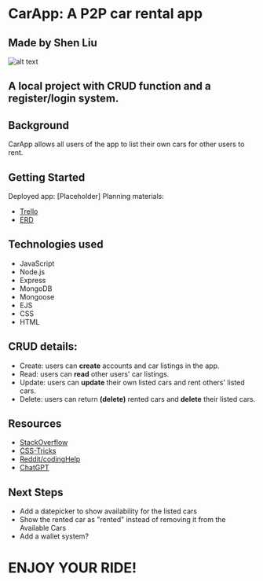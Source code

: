 # CarApp: A P2P car rental app
## Made by Shen Liu

![alt text](https://ibb.co/F7pRPjW)

## A local project with CRUD function and a register/login system.

## Background
CarApp allows all users of the app to list their own cars for other users to rent. 

## Getting Started
Deployed app: [Placeholder]
Planning materials:
- [Trello](https://trello.com/b/nZnyxc2O/super-car-p2p-rental-app)
- [ERD](https://trello.com/1/cards/6664f6556ebbb80f494259cb/attachments/6664f6556ebbb80f494259ed/previews/6664f6556ebbb80f494259fa/download/image.png)

## Technologies used
- JavaScript
- Node.js
- Express
- MongoDB
- Mongoose
- EJS
- CSS
- HTML

## CRUD details:

 - Create: users can **create** accounts and car listings in the app.
 - Read: users can **read** other users' car listings.
 - Update: users can **update** their own listed cars and rent others' listed cars.
 - Delete: users can return  **(delete)** rented cars and **delete** their listed cars.
 
## Resources
- [StackOverflow](https://stackoverflow.com/)
- [CSS-Tricks](https://css-tricks.com/)
- [Reddit/codingHelp](https://www.reddit.com/r/CodingHelp/)
- [ChatGPT](https://chatgpt.com/)

## Next Steps
- Add a datepicker to show availability for the listed cars
- Show the rented car as "rented" instead of removing it from the Available Cars
- Add a wallet system?

# ENJOY YOUR RIDE!